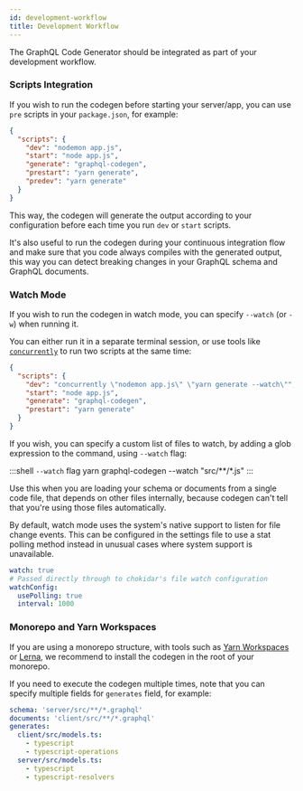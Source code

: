 ```yaml
---
id: development-workflow
title: Development Workflow
---
```


The GraphQL Code Generator should be integrated as part of your development workflow.

### Scripts Integration

If you wish to run the codegen before starting your server/app, you can use `pre` scripts in your `package.json`, for example:

```json
{
  "scripts": {
    "dev": "nodemon app.js",
    "start": "node app.js",
    "generate": "graphql-codegen",
    "prestart": "yarn generate",
    "predev": "yarn generate"
  }
}
```

This way, the codegen will generate the output according to your configuration before each time you run `dev` or `start` scripts.

It's also useful to run the codegen during your continuous integration flow and make sure that you code always compiles with the generated output, this way you can detect breaking changes in your GraphQL schema and GraphQL documents.

### Watch Mode

If you wish to run the codegen in watch mode, you can specify `--watch` (or `-w`) when running it.

You can either run it in a separate terminal session, or use tools like [`concurrently`](https://npmjs.com/package/concurrently) to run two scripts at the same time:

```json
{
  "scripts": {
    "dev": "concurrently \"nodemon app.js\" \"yarn generate --watch\"",
    "start": "node app.js",
    "generate": "graphql-codegen",
    "prestart": "yarn generate"
  }
}
```

If you wish, you can specify a custom list of files to watch, by adding a glob expression to the command, using `--watch` flag:

<!-- prettier-ignore -->
:::shell `--watch` flag
    yarn graphql-codegen --watch "src/**/*.js"
:::

Use this when you are loading your schema or documents from a single code file, that depends on other files internally, because codegen can't tell that you're using those files automatically.

By default, watch mode uses the system's native support to listen for file change events. This can be configured in the settings file to use a stat polling method instead in unusual cases where system support is unavailable.

```yml
watch: true
# Passed directly through to chokidar's file watch configuration
watchConfig:
  usePolling: true
  interval: 1000
```

### Monorepo and Yarn Workspaces

If you are using a monorepo structure, with tools such as [Yarn Workspaces](https://yarnpkg.com/lang/en/docs/workspaces) or [Lerna](https://github.com/lerna/lerna), we recommend to install the codegen in the root of your monorepo.

If you need to execute the codegen multiple times, note that you can specify multiple fields for `generates` field, for example:

```yml
schema: 'server/src/**/*.graphql'
documents: 'client/src/**/*.graphql'
generates:
  client/src/models.ts:
    - typescript
    - typescript-operations
  server/src/models.ts:
    - typescript
    - typescript-resolvers
```
